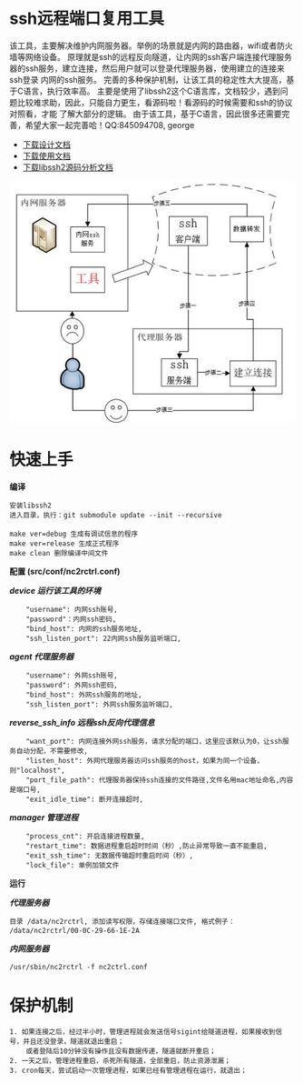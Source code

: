 ssh远程端口复用工具
=======


该工具，主要解决维护内网服务器。举例的场景就是内网的路由器，wifi或者防火墙等网络设备。
原理就是ssh的远程反向隧道，让内网的ssh客户端连接代理服务器的ssh服务，建立连接，然后用户就可以登录代理服务器，使用建立的连接来ssh登录
内网的ssh服务。
完善的多种保护机制，让该工具的稳定性大大提高，基于C语言，执行效率高。
主要是使用了libssh2这个C语言库，文档较少，遇到问题比较难求助，因此，只能自力更生，看源码啦！看源码的时候需要和ssh的协议对照看，才能
了解大部分的逻辑。
由于该工具，基于C语言，因此很多还需要完善，希望大家一起完善哈！QQ:845094708, george


* [下载设计文档](https://github.com/georgexuedz/remote_port_forward_ssh_tool/blob/master/doc/requirement_analysis/solution_choosing.docx)
* [下载使用文档](https://github.com/georgexuedz/remote_port_forward_ssh_tool/blob/master/doc/guide/user_guide.docx)
* [下载libssh2源码分析文档](https://github.com/georgexuedz/remote_port_forward_ssh_tool/blob/master/doc/ssh_research/libssh2_code_analysis.doc)


![image](https://github.com/georgexuedz/remote_port_forward_ssh_tool/raw/master/doc/image/introduction.jpg)


# 快速上手

**编译**

    安装libssh2
    进入目录，执行：git submodule update --init --recursive
    
    make ver=debug 生成有调试信息的程序
    make ver=release 生成正式程序
    make clean 删除编译中间文件
      
      
**配置 (src/conf/nc2rctrl.conf)**

***device 运行该工具的环境***

        "username": 内网ssh账号,
        "password"：内网ssh密码,
        "bind_host": 内网的ssh服务地址,
        "ssh_listen_port": 22内网ssh服务监听端口,
        
***agent 代理服务器***

        "username": 外网ssh账号,
        "password": 外网ssh密码,
        "bind_host": 外网ssh服务的地址,
        "ssh_listen_port": 外网ssh服务监听端口,
        
***reverse_ssh_info 远程ssh反向代理信息***

        "want_port": 内网连接外网ssh服务，请求分配的端口，这里应该默认为0，让ssh服务自动分配，不需要修改,
        "listen_host": 外网代理服务器访问ssh服务的host，如果为同一个设备，则"localhost",
        "port_file_path": 代理服务器保持ssh连接的文件路径,文件名用mac地址命名,内容是端口号,
        "exit_idle_time": 断开连接超时,
        
        
***manager 管理进程***

        "process_cnt": 开启连接进程数量,
        "restart_time": 数据进程重启超时时间（秒）,防止异常导致一直不能重启,
        "exit_ssh_time": 无数据传输超时重启时间（秒）,
        "lock_file": 单例加锁文件

**运行**


***代理服务器***

    目录 /data/nc2rctrl, 添加读写权限，存储连接端口文件, 格式例子： /data/nc2rctrl/00-0C-29-66-1E-2A

***内网服务器***



    /usr/sbin/nc2rctrl -f nc2ctrl.conf


# 保护机制
    1. 如果连接之后，经过半小时，管理进程就会发送信号sigint给隧道进程，如果接收到信号，并且还没登录，隧道就退出重启；
        或者登陆后10分钟没有操作且没有数据传递，隧道就断开重启；
    2. 一天之后，管理进程重启，杀死所有隧道，全部重启，防止资源泄漏；
    3. cron每天，尝试启动一次管理进程，如果已经有管理进程在运行，就退出；
    
    
    
    
    

